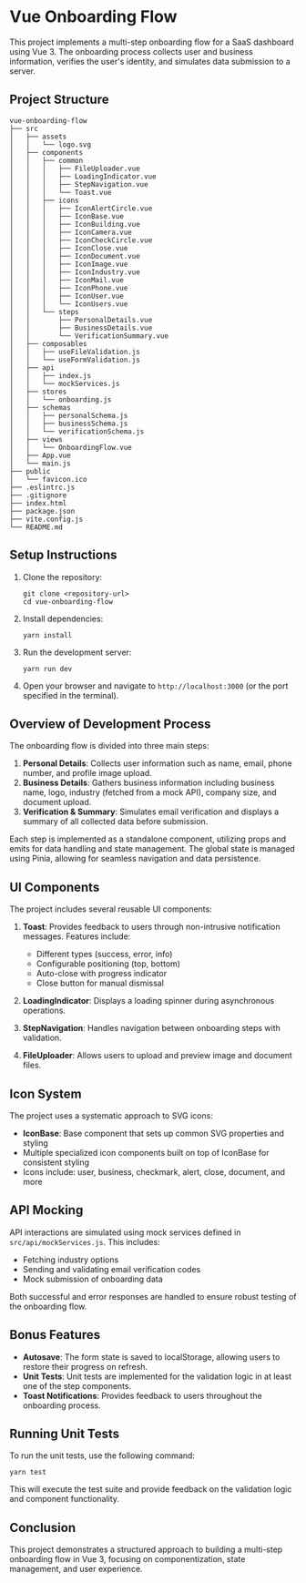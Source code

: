 # Vue Onboarding Flow

This project implements a multi-step onboarding flow for a SaaS dashboard using Vue 3. The onboarding process collects user and business information, verifies the user's identity, and simulates data submission to a server.

## Project Structure

```
vue-onboarding-flow
├── src
│   ├── assets
│   │   └── logo.svg
│   ├── components
│   │   ├── common
│   │   │   ├── FileUploader.vue
│   │   │   ├── LoadingIndicator.vue
│   │   │   ├── StepNavigation.vue
│   │   │   └── Toast.vue
│   │   ├── icons
│   │   │   ├── IconAlertCircle.vue
│   │   │   ├── IconBase.vue
│   │   │   ├── IconBuilding.vue
│   │   │   ├── IconCamera.vue
│   │   │   ├── IconCheckCircle.vue
│   │   │   ├── IconClose.vue
│   │   │   ├── IconDocument.vue
│   │   │   ├── IconImage.vue
│   │   │   ├── IconIndustry.vue
│   │   │   ├── IconMail.vue
│   │   │   ├── IconPhone.vue
│   │   │   ├── IconUser.vue
│   │   │   └── IconUsers.vue
│   │   └── steps
│   │       ├── PersonalDetails.vue
│   │       ├── BusinessDetails.vue
│   │       └── VerificationSummary.vue
│   ├── composables
│   │   ├── useFileValidation.js
│   │   └── useFormValidation.js
│   ├── api
│   │   ├── index.js
│   │   └── mockServices.js
│   ├── stores
│   │   └── onboarding.js
│   ├── schemas
│   │   ├── personalSchema.js
│   │   ├── businessSchema.js
│   │   └── verificationSchema.js
│   ├── views
│   │   └── OnboardingFlow.vue
│   ├── App.vue
│   └── main.js
├── public
│   └── favicon.ico
├── .eslintrc.js
├── .gitignore
├── index.html
├── package.json
├── vite.config.js
└── README.md
```

## Setup Instructions

1. Clone the repository:
   ```
   git clone <repository-url>
   cd vue-onboarding-flow
   ```

2. Install dependencies:
   ```
   yarn install
   ```

3. Run the development server:
   ```
   yarn run dev
   ```

4. Open your browser and navigate to `http://localhost:3000` (or the port specified in the terminal).

## Overview of Development Process

The onboarding flow is divided into three main steps:

1. **Personal Details**: Collects user information such as name, email, phone number, and profile image upload.
2. **Business Details**: Gathers business information including business name, logo, industry (fetched from a mock API), company size, and document upload.
3. **Verification & Summary**: Simulates email verification and displays a summary of all collected data before submission.

Each step is implemented as a standalone component, utilizing props and emits for data handling and state management. The global state is managed using Pinia, allowing for seamless navigation and data persistence.

## UI Components

The project includes several reusable UI components:

1. **Toast**: Provides feedback to users through non-intrusive notification messages. Features include:
   - Different types (success, error, info)
   - Configurable positioning (top, bottom)
   - Auto-close with progress indicator
   - Close button for manual dismissal

2. **LoadingIndicator**: Displays a loading spinner during asynchronous operations.

3. **StepNavigation**: Handles navigation between onboarding steps with validation.

4. **FileUploader**: Allows users to upload and preview image and document files.

## Icon System

The project uses a systematic approach to SVG icons:

- **IconBase**: Base component that sets up common SVG properties and styling
- Multiple specialized icon components built on top of IconBase for consistent styling
- Icons include: user, business, checkmark, alert, close, document, and more

## API Mocking

API interactions are simulated using mock services defined in `src/api/mockServices.js`. This includes:

- Fetching industry options
- Sending and validating email verification codes
- Mock submission of onboarding data

Both successful and error responses are handled to ensure robust testing of the onboarding flow.

## Bonus Features

- **Autosave**: The form state is saved to localStorage, allowing users to restore their progress on refresh.
- **Unit Tests**: Unit tests are implemented for the validation logic in at least one of the step components.
- **Toast Notifications**: Provides feedback to users throughout the onboarding process.

## Running Unit Tests

To run the unit tests, use the following command:
```
yarn test
```

This will execute the test suite and provide feedback on the validation logic and component functionality.

## Conclusion

This project demonstrates a structured approach to building a multi-step onboarding flow in Vue 3, focusing on componentization, state management, and user experience.